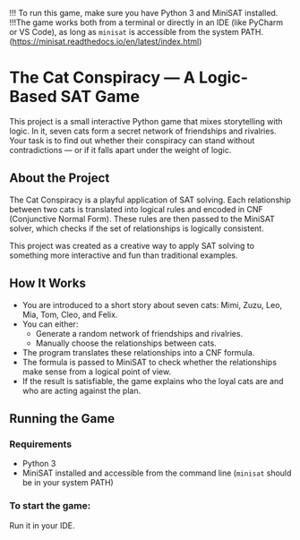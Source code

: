 !!! To run this game, make sure you have Python 3 and MiniSAT installed.  
!!!The game works both from a terminal or directly in an IDE (like PyCharm or VS Code), as long as `minisat` is accessible from the system PATH.
(https://minisat.readthedocs.io/en/latest/index.html)

# The Cat Conspiracy — A Logic-Based SAT Game

This project is a small interactive Python game that mixes storytelling with logic. In it, seven cats form a secret network of friendships and rivalries. Your task is to find out whether their conspiracy can stand without contradictions — or if it falls apart under the weight of logic.

## About the Project

The Cat Conspiracy is a playful application of SAT solving. Each relationship between two cats is translated into logical rules and encoded in CNF (Conjunctive Normal Form). These rules are then passed to the MiniSAT solver, which checks if the set of relationships is logically consistent.

This project was created as a creative way to apply SAT solving to something more interactive and fun than traditional examples.

## How It Works

- You are introduced to a short story about seven cats: Mimi, Zuzu, Leo, Mia, Tom, Cleo, and Felix.
- You can either:
  - Generate a random network of friendships and rivalries.
  - Manually choose the relationships between cats.
- The program translates these relationships into a CNF formula.
- The formula is passed to MiniSAT to check whether the relationships make sense from a logical point of view.
- If the result is satisfiable, the game explains who the loyal cats are and who are acting against the plan.

## Running the Game

### Requirements

- Python 3
- MiniSAT installed and accessible from the command line (`minisat` should be in your system PATH)

### To start the game:
Run it in your IDE.
